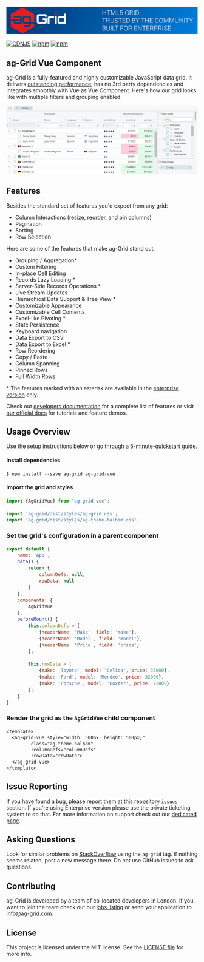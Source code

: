 
![alt text](./github-banner.png "Logo Title Text 1")

[![CDNJS](https://img.shields.io/cdnjs/v/ag-grid.svg)](https://cdnjs.com/libraries/ag-grid)
[![npm](https://img.shields.io/npm/dm/ag-grid.svg)](https://www.npmjs.com/package/ag-grid)
[![npm](https://img.shields.io/npm/dt/ag-grid.svg)](https://www.npmjs.com/package/ag-grid)

ag-Grid Vue Component
------

ag-Grid is a fully-featured and highly customizable JavaScript data grid.
It delivers [outstanding performance](https://www.ag-grid.com/example.php?utm_source=ag-grid-vue-readme&utm_medium=repository&utm_campaign=github#/performance/1), has no 3rd party dependencies and integrates smoothly with Vue as Vue Component. Here's how our grid looks like with multiple filters and grouping enabled:

![alt text](./github-grid-demo.jpg "Logo Title Text 1")


Features
--------------

Besides the standard set of features you'd expect from any grid:

* Column Interactions (resize, reorder, and pin columns)
* Pagination
* Sorting
* Row Selection

Here are some of the features that make ag-Grid stand out:

* Grouping / Aggregation*
* Custom Filtering
* In-place Cell Editing
* Records Lazy Loading *
* Server-Side Records Operations *
* Live Stream Updates
* Hierarchical Data Support & Tree View *
* Customizable Appearance
* Customizable Cell Contents
* Excel-like Pivoting *
* State Persistence
* Keyboard navigation
* Data Export to CSV
* Data Export to Excel *
* Row Reordering
* Copy / Paste 
* Column Spanning
* Pinned Rows
* Full Width Rows

\* The features marked with an asterisk are available in the [enterprise version](https://www.ag-grid.com/license-pricing.php?utm_source=ag-grid-vue-readme&utm_medium=repository&utm_campaign=github) only.

Check out [developers documentation](https://www.ag-grid.com/documentation-main/documentation.php?utm_source=ag-grid-vue-readme&utm_medium=repository&utm_campaign=github) for a complete list of features or visit [our official docs](https://www.ag-grid.com/features-overview?utm_source=ag-grid-vue-readme&utm_medium=repository&utm_campaign=github) for tutorials and feature demos.

Usage Overview
--------------

Use the setup instructions below or go through [a 5-minute-quickstart guide](https://www.ag-grid.com/vue-getting-started?utm_source=ag-grid-vue-readme&utm_medium=repository&utm_campaign=github).

#### Install dependencies

```console
$ npm install --save ag-grid ag-grid-vue
```

#### Import the grid and styles

```js
import {AgGridVue} from "ag-grid-vue";

import 'ag-grid/dist/styles/ag-grid.css';
import 'ag-grid/dist/styles/ag-theme-balham.css';
```

### Set the grid's configuration in a parent component

```js
export default {
    name: 'App',
    data() {
        return {
            columnDefs: null,
            rowData: null
        }
    },
    components: {
        AgGridVue
    },
    beforeMount() {
        this.columnDefs = [
            {headerName: 'Make', field: 'make'},
            {headerName: 'Model', field: 'model'},
            {headerName: 'Price', field: 'price'}
        ];

        this.rowData = [
            {make: 'Toyota', model: 'Celica', price: 35000},
            {make: 'Ford', model: 'Mondeo', price: 32000},
            {make: 'Porsche', model: 'Boxter', price: 72000}
        ];
    }
}
```

### Render the grid as the `AgGridVue` child component

```vue
<template>
  <ag-grid-vue style="width: 500px; height: 500px;"
         class="ag-theme-balham"
         :columnDefs="columnDefs"
         :rowData="rowData">
  </ag-grid-vue>
</template>
```

Issue Reporting
----------
If you have found a bug, please report them at this repository `issues` section. If you're using Enterprise version please use the private ticketing system to do that. For more information on support check out our [dedicated page](https://www.ag-grid.com/support.php?utm_source=ag-grid-vue-readme&utm_medium=repository&utm_campaign=github).


Asking Questions
-------------

Look for similar problems on [StackOverflow](https://stackoverflow.com/questions/tagged/ag-grid) using the `ag-grid` tag. If nothing seems related, post a new message there. Do not use GitHub issues to ask questions.

Contributing
------------
ag-Grid is developed by a team of co-located developers in London. If you want to join the team check out our [jobs listing](https://www.ag-grid.com/ag-grid-jobs-board?utm_source=ag-grid-vue-readme&utm_medium=repository&utm_campaign=github) or send your application to info@ag-grid.com.

License
------------------
This project is licensed under the MIT license. See the [LICENSE file](./LICENSE.txt) for more info.